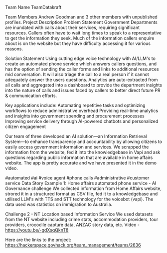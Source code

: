 Team Name
TeamDatakraft

Team Members
Andrew Goodman and 3 other members with unpublished profiles.
Project Description
Problem Statement
Government Departments are inundated with calls about their services, requiring significant resources. Callers often have to wait long times to speak to a representative to get the information they seek. Much of the information callers enquire about is on the website but they have difficulty accessing it for various reasons.

Solution Statement
Using cutting edge voice technology with AI/LLM's to create an automated phone service which answers callers questions, and has the option of sending the caller forms and links to additional resources mid conversation. It will also triage the call to a real person if it cannot adequately answer the users questions. Analytics are auto-extracted from all calls and aggregated into a dashboard to provide the department insights into the nature of calls and issues faced by callers to better direct future PR & communication efforts.

Key applications include:
Automating repetitive tasks and optimizing workflows to reduce administrative overhead
Providing real-time analytics and insights into government spending and procurement processes
Improving service delivery through AI-powered chatbots and personalized citizen engagement

Our team of three developed an AI solution—an Information Retrieval System—to enhance transparency and accountability by allowing citizens to easily access government information and services. We scrapped the information from the website, fed it into the knowledgebase in Vapi and ask questions regarding public information that are available in home affairs website. The app is pretty accurate and we have presented it in the demo video.

#automated #ai #voice agent #phone calls #administrative #customer service
Data Story
Example 1: Home affairs automated phone service - AI Governance challenge
We collected information from Home Affairs website, strored it in a structured format as CSV file, fed it to a knowledgebase and utilised LLM's with TTS and STT technology for the voicebot (vapi). The data used was statistics on immigration to Australia.

Challenge 2 - NT Location based Information Service
We used datasets from the NT website including crime stats, accommodation providers, tour providers, crocodile capture data, ANZAC story data, etc.
Video - https://youtu.be/-gdXsqQknT8

Here are the links to the project:
https://hackerspace.govhack.org/team_management/teams/2636

